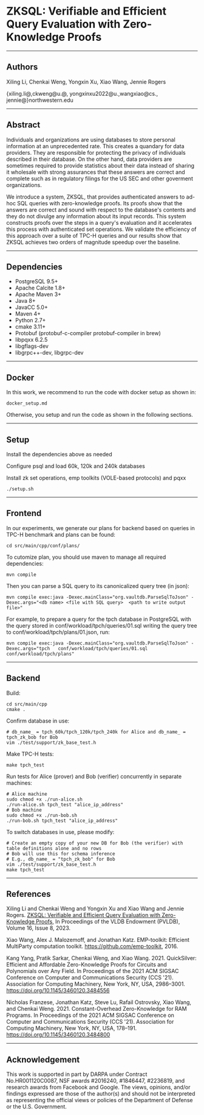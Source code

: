 # ZKSQL: Verifiable and Efficient Query Evaluation with Zero-Knowledge Proofs

--------------------------------------------------------------------------------
Authors
--------------------------------------------------------------------------------

Xiling Li, Chenkai Weng, Yongxin Xu, Xiao Wang, Jennie Rogers

{xiling.li@,ckweng@u.@, yongxinxu2022@u.,wangxiao@cs., jennie@}northwestern.edu

--------------------------------------------------------------------------------
Abstract
--------------------------------------------------------------------------------

Individuals and organizations are using databases to store personal information at an unprecedented rate. This creates a quandary for data providers. They are responsible for protecting the privacy of individuals described in their database. On the other hand, data providers are sometimes required to provide statistics about their data instead of sharing it wholesale with strong assurances that these answers are correct and complete such as in regulatory filings for the US SEC and other goverment organizations.  

We introduce a system, ZKSQL, that provides authenticated answers to ad-hoc SQL queries with zero-knowledge proofs. Its proofs show that the answers are correct and sound with respect to the database's contents and they do not divulge any  information about its input records. This system constructs proofs over the steps in a query's evaluation and it accelerates this process with authenticated set operations. We validate the efficiency of this approach over a suite of TPC-H queries and our results show that ZKSQL achieves two orders of magnitude speedup over the baseline.

--------------------------------------------------------------------------------
Dependencies
--------------------------------------------------------------------------------
* PostgreSQL 9.5+
* Apache Calcite 1.8+
* Apache Maven 3+
* Java 8+
* JavaCC 5.0+
* Maven 4+
* Python 2.7+
* cmake 3.11+
* Protobuf (protobuf-c-compiler protobuf-compiler in brew)
* libpqxx 6.2.5
* libgflags-dev
* libgrpc++-dev, libgrpc-dev

--------------------------------------------------------------------------------
Docker 
--------------------------------------------------------------------------------

In this work, we recommend to run the code with docker setup as shown in:
```
docker_setup.md
```
Otherwise, you setup and run the code as shown in the following sections.

--------------------------------------------------------------------------------
Setup
--------------------------------------------------------------------------------

Install the dependencies above as needed

Configure psql and load 60k, 120k and 240k databases

Install zk set operations, emp toolkits (VOLE-based protocols) and pqxx
```
./setup.sh
```
--------------------------------------------------------------------------------
Frontend 
--------------------------------------------------------------------------------

In our experiments, we generate our plans for backend based on queries in TPC-H benchmark and plans can be found:
```
cd src/main/cpp/conf/plans/
```
To cutomize plan, you should use maven to manage all required dependencies:
```
mvn compile
```
Then you can parse a SQL query to its canonicalized query tree (in json):
```
mvn compile exec:java -Dexec.mainClass="org.vaultdb.ParseSqlToJson" -Dexec.args="<db name> <file with SQL query>  <path to write output file>"
```
For example, to prepare a query for the tpch database in PostgreSQL with the query stored in conf/workload/tpch/queries/01.sql writing the query tree to conf/workload/tpch/plans/01.json, run:
```
mvn compile exec:java -Dexec.mainClass="org.vaultdb.ParseSqlToJson" -Dexec.args="tpch   conf/workload/tpch/queries/01.sql  conf/workload/tpch/plans"
```
--------------------------------------------------------------------------------
Backend
--------------------------------------------------------------------------------
Build:
```
cd src/main/cpp
cmake .
```
Confirm database in use:
```
# db_name_ = tpch_60k/tpch_120k/tpch_240k for Alice and db_name_ = tpch_zk_bob for Bob
vim ./test/support/zk_base_test.h
```
Make TPC-H tests:
```
make tpch_test
```
Run tests for Alice (prover) and Bob (verifier) concurrently in separate machines:
```
# Alice machine
sudo chmod +x ./run-alice.sh
./run-alice.sh tpch_test "alice_ip_address"
# Bob machine
sudo chmod +x ./run-bob.sh
./run-bob.sh tpch_test "alice_ip_address"
```
To switch databases in use, please modify:
```
# Create an empty copy of your new DB for Bob (the verifier) with table definitions alone and no rows
# Bob will use this for schema inference
# E.g., db_name_ = "tpch_zk_bob" for Bob
vim ./test/support/zk_base_test.h
make tpch_test
```
--------------------------------------------------------------------------------
References
--------------------------------------------------------------------------------

Xiling Li and Chenkai Weng and Yongxin Xu and Xiao Wang and Jennie Rogers. [ZKSQL: Verifiable and Efficient Query Evaluation with Zero-Knowledge Proofs](https://www.vldb.org/pvldb/vol16/p1804-li.pdf), In Proceedings of the VLDB Endowment (PVLDB), Volume 16, Issue 8, 2023.

Xiao Wang, Alex J. Malozemoff, and Jonathan Katz. EMP-toolkit: Efficient MultiParty computation toolkit. https://github.com/emp-toolkit,  2016. 

Kang Yang, Pratik Sarkar, Chenkai Weng, and Xiao Wang. 2021. QuickSilver: Efficient and Affordable Zero-Knowledge Proofs for Circuits and Polynomials over Any Field. In Proceedings of the 2021 ACM SIGSAC Conference on Computer and Communications Security (CCS '21). Association for Computing Machinery, New York, NY, USA, 2986–3001. https://doi.org/10.1145/3460120.3484556

Nicholas Franzese, Jonathan Katz, Steve Lu, Rafail Ostrovsky, Xiao Wang, and Chenkai Weng. 2021. Constant-Overhead Zero-Knowledge for RAM Programs. In Proceedings of the 2021 ACM SIGSAC Conference on Computer and Communications Security (CCS '21). Association for Computing Machinery, New York, NY, USA, 178–191. https://doi.org/10.1145/3460120.3484800

--------------------------------------------------------------------------------
Acknowledgement
--------------------------------------------------------------------------------

This work is supported in part by DARPA under Contract No.HR001120C0087, NSF awards #2016240, #1846447, #2236819, and research awards from Facebook and Google. The views, opinions, and/or findings expressed are those of the author(s) and should not be interpreted as representing the official views or policies of the Department of Defense or the U.S. Government.

